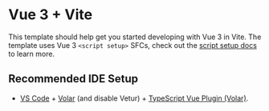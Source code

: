 # Vue 3 + Vite

This template should help get you started developing with Vue 3 in Vite. The template uses Vue 3 `<script setup>` SFCs, check out the [script setup docs](https://v3.vuejs.org/api/sfc-script-setup.html#sfc-script-setup) to learn more.

## Recommended IDE Setup

- [VS Code](https://code.visualstudio.com/) + [Volar](https://marketplace.visualstudio.com/items?itemName=Vue.volar) (and disable Vetur) + [TypeScript Vue Plugin (Volar)](https://marketplace.visualstudio.com/items?itemName=Vue.vscode-typescript-vue-plugin).

<template>
  <br>
  <div class="container-fluid">
    <div class="">
      <div class="table-wrapper">
        <div class="table-title">
          <div class="row">
            <div class="col-sm-6">
              <h2>Quản lý sản phẩm</h2>
            </div>
          </div>
        </div>

        <button type="button" class="btn btn-primary" data-bs-toggle="modal" data-bs-target="#exampleModal">
          Thêm sản phẩm
        </button>
        <table class="table table-striped table-hover">
          <thead>
            <tr>
              <th>
                <span class="custom-checkbox">
                  <input type="checkbox" id="selectAll">
                  <label for="selectAll"></label>
                </span>
              </th>
              <th>Tên sản phẩm</th>
              <th>Giá sản phẩm</th>
              <th>Hình ảnh sản phẩm sản phẩm</th>
              <th>Tên loại sản phẩm</th>
            </tr>
          </thead>
          <tbody>
            <tr v-for="product in products">
              <td>
                <span class="custom-checkbox">
                  <input type="checkbox" id="checkbox1" name="options[]" value="1">
                  <label for="checkbox1"></label>
                </span>
              </td>
              <td>{{ product.name_product }}</td>
              <td>{{ product.price }}</td>
              <td>{{ product.avatar }}</td>
              <td>{{ product.name_cat }}</td>

              <td>
                <button class="btn btn-secondary" @click="deleteproduct(product.id)">Xóa</button>
              </td>
              <td>
                <button  type="button" class="btn btn-primary"
                      data-bs-toggle="modal" data-bs-target="#staticBackdrop-edit"
                      @click="sendProduct(product)">
                      Chỉnh sửa
              </button>
              </td>
            </tr>

          </tbody>
        </table>

      </div>
    </div>
  </div>
  <!--model thêm-->
  <div class="modal fade" id="exampleModal" tabindex="-1" aria-labelledby="exampleModalLabel" aria-hidden="true">
    <div class="modal-dialog">
      <div class="modal-content">
        <div class="modal-header">
          <h1 class="modal-title fs-5" id="exampleModalLabel">Thêm sản phẩm</h1>
          <button type="button" class="btn-close" data-bs-dismiss="modal" aria-label="Close"></button>
        </div>
        <div class="modal-body">
          <form>
            <div class="mb-3">
              <label for="exampleInputEmail1" class="form-label">Tên sản phẩm</label>
              <input type="text" class="form-control" v-model="name_product">
            </div>
            <div class="mb-3">
              <label for="exampleInputEmail1" class="form-label">Giá sản phẩm</label>
              <input type="text" class="form-control" v-model="price">
            </div>
            <div class="mb-3">
              <label for="exampleInputEmail1" class="form-label">Ảnh sản phẩm</label>
              <input type="text" class="form-control" v-model="avatar">
            </div>
            <div class="mb-3">
              <label for="exampleInputEmail1" class="form-label">Danh mục sản phẩm</label>
              <form>
                <select  v-model="key" class="form-select" id="sel1" name="sellist1">
                  <option>Chọn loại danh mục</option>
                  <option v-for="category in categorys" :value="category.id">{{ category.cat_name }}</option>
                </select>
              </form>
            </div>
          </form>
        </div>
        <div class="modal-footer">
          <button type="button" class="btn btn-secondary" data-bs-dismiss="modal">Đóng</button>
          <button @click="storeProduct" class="btn btn-secondary">Thêm</button>
        </div>
      </div>
    </div>
  </div>

  <!-- Edit Modal HTML -->
<div class="modal fade" id="staticBackdrop-edit" data-bs-backdrop="static" data-bs-keyboard="false" tabindex="-1"
aria-labelledby="staticBackdropLabel" aria-hidden="true">
<div class="modal-dialog">
    <div class="modal-content">
        <form>
            <div class="modal-header">
                <h4 class="modal-title">Sửa sản phẩm</h4>
                <button type="button" class="btn-close" data-bs-dismiss="modal" aria-label="Close"></button>
            </div>
            <div class="modal-body">
              <div class="form-group">
                    <label>Tên sản phẩm:</label>
                    <input type="text" class="form-control"  required  :placeholder= selectProduct.name_product v-model="name_product">
                </div>
                <div class="form-group">
                    <label>Giá:</label>
                    <input type="text" class="form-control"  required :placeholder= selectProduct.price  v-model="price">
                </div>
                <div class="form-group">
                  <label>Danh mục sản phẩm</label>
                  <form>
                  <select  v-model="key" class="form-select" id="sel1" name="sellist1"> 
                    <option v-for="category in categorys" :placeholder="category.id">{{ category.cat_name }}</option>
                  </select>
                </form>
                </div>
                
                <div class="form-group">
                    <label>Ảnh</label>
                    <input type="text" class="form-control"  :placeholder= selectProduct.avatar required v-model="avatar">
                </div>
            </div>
            <div class="modal-footer">
                <button type="button" class="btn btn-secondary" data-bs-dismiss="modal">Đóng</button>
                <div class="control">
                    <button class="btn btn-primary" @click="updateProduct">Sửa</button>
                </div>
            </div>
        </form>
    </div>
</div>
</div>
</template>

<script>
export default {
  data() {
    return {
      products: [],
      categorys: [],
      selectProduct:'',
    };
  },
  mounted() {
    this.getproducts();
    this.getcategorys();
  },
  methods: {

    sendProduct(product){
      this.selectProduct = product;
    },
    
    getCat(event) {
      return event.target.value
    },
    reloadPage() {
      window.location.reload();
    },
    async getproducts() {
      try {
        const result = await axios.get(
          "https://www.404fn.online/server/public/api/product"
        );
        this.products = result.data;
        console.log(result);
      } catch (e) {
        console.log(e);
      }
    },

    async getcategorys() {
      try {
        const result = await axios.get(
          "https://www.404fn.online/server/public/api/category"
        );
        this.categorys = result.data;
        console.log(result);
      } catch (e) {
        console.log(e);
      }
    },

    async storeProduct() {
      try {
        
        const product = await axios.post(
          "https://www.404fn.online/server/public/api/add-product",
          {
            name_product: this.name_product,
            avatar: this.avatar,
            price: this.price,
            cat_id: this.key,
          }
        );
      
       this.reloadPage()
     
      } catch (e) {
        console.log(e);
      }
    },
    async deleteproduct(id) {
      try {
        await axios.delete('https://www.404fn.online/server/public/api/delete-product/' + id)
        this.reloadPage()
      } catch (error) {
        this.error = error.response.data
      }
    },
    async storeProduct() {
      try {
        
        const product = await axios.put(
          'https://www.404fn.online/server/public/api/update-product/' + id,
          {
            name_product: this.name_product,
            avatar: this.avatar,
            price: this.price,
            cat_id: this.key,
          }
        );
      
       this.reloadPage()
     
      } catch (e) {
        console.log(e);
      }
    },
    
  }
};

</script>